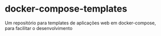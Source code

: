 # docker-compose-templates
Um repositório para templates de aplicações web em docker-compose, para facilitar o desenvolvimento
